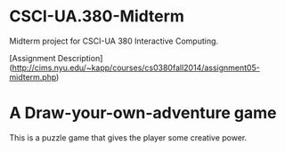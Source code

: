 CSCI-UA.380-Midterm
===================

Midterm project for CSCI-UA 380 Interactive Computing.

[Assignment Description] (http://cims.nyu.edu/~kapp/courses/cs0380fall2014/assignment05-midterm.php)

# A Draw-your-own-adventure game

This is a puzzle game that gives the player some creative power.

